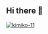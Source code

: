 ## Hi there 👋

[![kimiko-11](https://www.codeabbey.com/index/user_banner/kimiko-11)](https://www.codeabbey.com/index/user_profile/kimiko-11)

